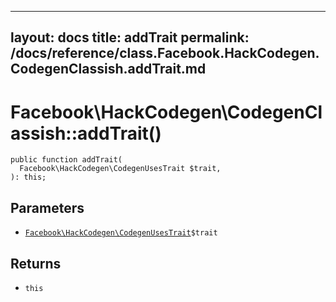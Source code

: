 
***

layout: docs
title: addTrait
permalink: /docs/reference/class.Facebook.HackCodegen.CodegenClassish.addTrait.md
---







# Facebook\\HackCodegen\\CodegenClassish::addTrait()




``` Hack
public function addTrait(
  Facebook\HackCodegen\CodegenUsesTrait $trait,
): this;
```




## Parameters




+ [` Facebook\HackCodegen\CodegenUsesTrait `](<class.Facebook.HackCodegen.CodegenUsesTrait.md>)`` $trait ``




## Returns




* ` this `